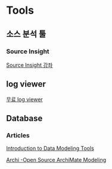 # Tools

## 소스 분석 툴

### Source Insight
[Source Insight 강좌](http://soen.kr/)

## log viewer

[무료 log viewer ](http://freealt.selfhow.com/hoo-wintail/)

## Database

### Articles

[Introduction to Data Modeling Tools](https://onix-systems.com/blog/introduction-to-data-modeling-tools)

[Archi -Open Source ArchiMate Modeling](https://www.archimatetool.com/)
